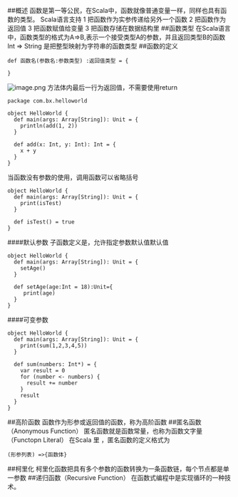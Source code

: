 ##概述
函数是第一等公民，在Scala中，函数就像普通变量一样，同样也具有函数的类型。
Scala语言支持
1 把函数作为实参传递给另外一个函数
2 把函数作为返回值
3 把函数赋值给变量
3 把函数存储在数据结构里
##函数类型
在Scala语言中，函数类型的格式为A=>B,表示一个接受类型A的参数，并且返回类型B的函数
Int => String 是把整型映射为字符串的函数类型
##函数的定义
```
def 函数名(参数名:参数类型) :返回值类型 = {
  
}
```

![image.png](https://upload-images.jianshu.io/upload_images/143845-9619f86fbe6ce1b2.png?imageMogr2/auto-orient/strip%7CimageView2/2/w/1240)
方法体内最后一行为返回值，不需要使用return
```
package com.bx.helloworld

object HelloWorld {
  def main(args: Array[String]): Unit = {
    println(add(1, 2))
  }

  def add(x: Int, y: Int): Int = {
    x + y
  }
}

```
当函数没有参数的使用，调用函数可以省略括号
```
object HelloWorld {
  def main(args: Array[String]): Unit = {
    print(isTest)
  }

  def isTest() = true
}
```
####默认参数
子函数定义是，允许指定参数默认值默认值
```
object HelloWorld {
  def main(args: Array[String]): Unit = {
    setAge()
  }

  def setAge(age:Int = 18):Unit={
     print(age)
  }
}

```
####可变参数
```
object HelloWorld {
  def main(args: Array[String]): Unit = {
    print(sum(1,2,3,4,5))
  }

  def sum(numbers: Int*) = {
    var result = 0
    for (number <- numbers) {
      result += number
    }
    result
  }
}

```  
##高阶函数
函数作为形参或返回值的函数，称为高阶函数
##匿名函数（Anonymous Function）
匿名函数就是函数常量，也称为函数文字量（Functopn Literal）
在Scala 里 ，匿名函数的定义格式为
```
(形参列表) =>{函数体}
```
##柯里化
柯里化函数把具有多个参数的函数转换为一条函数链，每个节点都是单一参数
##递归函数（Recursive Function）
在函数式编程中是实现循环的一种技术。

